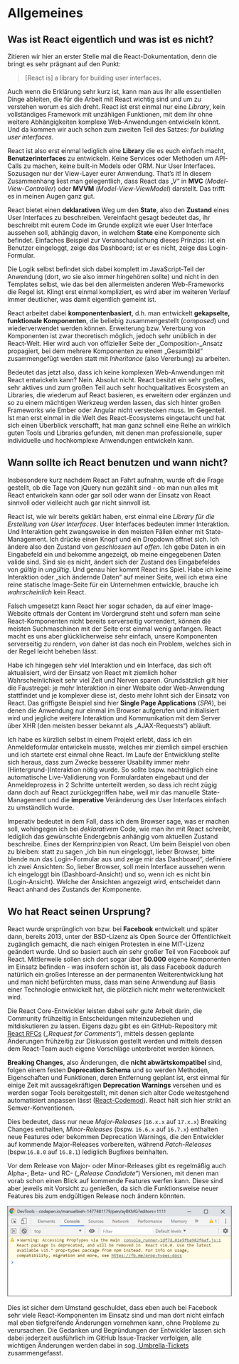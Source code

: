 # Allgemeines

## Was ist React eigentlich und was ist es nicht?

Zitieren wir hier an erster Stelle mal die React-Dokumentation, denn die bringt es sehr prägnant auf den Punkt:

> \[React is\] a library for building user interfaces.

Auch wenn die Erklärung sehr kurz ist, kann man aus ihr alle essentiellen Dinge ableiten, die  für die Arbeit mit React wichtig sind und um zu verstehen worum es sich dreht. React ist erst einmal nur eine _Library_, kein vollständiges Framework mit unzähligen Funktionen, mit dem ihr ohne weitere Abhängigkeiten komplexe Web-Anwendungen entwickeln könnt. Und da kommen wir auch schon zum zweiten Teil des Satzes: _for building user interfaces_.

React ist also erst einmal lediglich eine **Library** die es euch einfach macht, **Benutzerinterfaces** zu entwickeln. Keine Services oder Methoden um API-Calls zu machen, keine built-in Models oder ORM. Nur User Interfaces. Sozusagen nur der View-Layer eurer Anwendung. That’s it! In diesem Zusammenhang liest man gelegentlich, dass React das „V“ in **MVC** \(_Model-View-Controller_\) oder **MVVM** \(_Model-View-ViewModel_\) darstellt. Das trifft es in meinen Augen ganz gut.

React bietet einen **deklarativen** Weg um den **State**, also den **Zustand** eines User Interfaces zu beschreiben. Vereinfacht gesagt bedeutet das, ihr beschreibt mit eurem Code im Grunde explizit wie euer User Interface aussehen soll, abhängig davon, in welchem **State** eine Komponente sich befindet. Einfaches Beispiel zur Veranschaulichung dieses Prinzips: ist ein Benutzer eingeloggt, zeige das Dashboard; ist er es nicht, zeige das Login-Formular.

Die Logik selbst befindet sich dabei komplett im JavaScript-Teil der Anwendung \(dort, wo sie also immer hingehören sollte\) und nicht in den Templates selbst, wie das bei den allermeisten anderen Web-Frameworks die Regel ist. Klingt erst einmal kompliziert, es wird aber im weiteren Verlauf immer deutlicher, was damit eigentlich gemeint ist.

React arbeitet dabei **komponentenbasiert**, d.h. man entwickelt **gekapselte, funktionale Komponenten**, die beliebig zusammengestellt \(_composed_\) und wiederverwendet werden können. Erweiterung bzw. Vererbung von Komponenten ist zwar theoretisch möglich, jedoch sehr unüblich in der React-Welt. Hier wird auch von offizieller Seite der _Composition-_Ansatz propagiert, bei dem mehrere Komponenten zu einem „Gesamtbild“ zusammengefügt werden statt mit _Inheritance_ \(also Vererbung\) zu arbeiten.

Bedeutet das jetzt also, dass ich keine komplexen Web-Anwendungen mit React entwickeln kann? Nein. Absolut nicht. React besitzt ein sehr großes, sehr aktives und zum großen Teil auch sehr hochqualitatives Ecosystem an Libraries, die wiederum auf React basieren, es erweitern oder ergänzen und so zu einem mächtigen Werkzeug werden lassen, das sich hinter großen Frameworks wie Ember oder Angular nicht verstecken muss. Im Gegenteil. Ist man erst einmal in die Welt des React-Ecosystems eingetaucht und hat sich einen Überblick verschafft, hat man ganz schnell eine Reihe an wirklich guten Tools und Libraries gefunden, mit denen man professionelle, super individuelle und hochkomplexe Anwendungen entwickeln kann.

## Wann sollte ich React benutzen und wann nicht?

Insbesondere kurz nachdem React an Fahrt aufnahm, wurde oft die Frage gestellt, ob die Tage von jQuery nun gezählt sind - ob man nun alles mit React entwickeln kann oder gar soll oder wann der Einsatz von React sinnvoll oder vielleicht auch gar nicht sinnvoll ist.

React ist, wie wir bereits geklärt haben, erst einmal eine _Library für die Erstellung von User Interfaces_. User Interfaces bedeuten immer Interaktion. Und Interaktion geht zwangsweise in den meisten Fällen einher mit State-Management. Ich drücke einen Knopf und ein Dropdown öffnet sich. Ich ändere also den Zustand von _geschlossen_ auf _offen_. Ich gebe Daten in ein Eingabefeld ein und bekomme angezeigt, ob meine eingegebenen Daten valide sind. Sind sie es nicht, ändert sich der Zustand des Eingabefeldes von _gültig_ in _ungültig_. Und genau hier kommt React ins Spiel. Habe ich keine Interaktion oder „sich ändernde Daten“ auf meiner Seite, weil ich etwa eine reine statische Image-Seite für ein Unternehmen entwickle, brauche ich _wahrscheinlich_ kein React.

Falsch umgesetzt kann React hier sogar schaden, da auf einer Image-Website oftmals der Content im Vordergrund steht und sofern man seine React-Komponenten nicht bereits serverseitig vorrendert, können die meisten Suchmaschinen mit der Seite erst einmal wenig anfangen. React macht es uns aber glücklicherweise sehr einfach, unsere Komponenten serverseitig zu rendern, von daher ist das noch ein Problem, welches sich in der Regel leicht beheben lässt.

Habe ich hingegen sehr viel Interaktion und ein Interface, das sich oft aktualisiert, wird der Einsatz von React mit ziemlich hoher Wahrscheinlichkeit sehr viel Zeit und Nerven sparen. Grundsätzlich gilt hier die Faustregel: je mehr Interaktion in einer Website oder Web-Anwendung stattfindet und je komplexer diese ist, desto mehr lohnt sich der Einsatz von React. Das griffigste Beispiel sind hier **Single Page Applications** \(_SPA_\), bei denen die Anwendung nur einmal im Browser aufgerufen und initialisiert wird und jegliche weitere Interaktion und Kommunikation mit dem Server über XHR \(den meisten besser bekannt als „AJAX-Requests“\) abläuft.

Ich habe es kürzlich selbst in einem Projekt erlebt, dass ich ein Anmeldeformular entwickeln musste, welches mir ziemlich simpel erschien und ich startete erst einmal ohne React. Im Laufe der Entwicklung stellte sich heraus, dass zum Zwecke besserer Usability immer mehr \(Hintergrund-\)Interaktion nötig wurde. So sollte bspw. nachträglich eine automatische Live-Validierung von Formulardaten eingebaut und der Anmeldeprozess in 2 Schritte unterteilt werden, so dass ich recht zügig dann doch auf React zurückgegriffen habe, weil mir das manuelle State-Management und die **imperative** Veränderung des User Interfaces einfach zu umständlich wurde.

Imperativ bedeutet in dem Fall, dass ich dem Browser sage, was er machen soll, wohingegen ich bei _deklarativem_ Code, wie man ihn mit React schreibt, lediglich das gewünschte Endergebnis anhängig vom aktuellen Zustand beschreibe. Eines der Kernprinzipien von React. Um beim Beispiel von oben zu bleiben: statt zu sagen „ich bin nun eingeloggt, lieber Browser, bitte blende nun das Login-Formular aus und zeige mir das Dashboard“, definiere ich zwei Ansichten: So, lieber Browser, soll mein Interface aussehen wenn ich eingeloggt bin \(Dashboard-Ansicht\) und so, wenn ich es nicht bin \(Login-Ansicht\). Welche der Ansichten angezeigt wird, entscheidet dann React anhand des Zustands der Komponente.

## Wo hat React seinen Ursprung?

React wurde ursprünglich von bzw. bei **Facebook** entwickelt und später dann, bereits 2013, unter der BSD-Lizenz als Open Source der Öffentlichkeit zugänglich gemacht, die nach einigen Protesten in eine MIT-Lizenz geändert wurde. Und so basiert auch ein sehr großer Teil von Facebook auf React. Mittlerweile sollen sich dort sogar über **50.000** eigene Komponenten im Einsatz befinden - was insofern schön ist, als dass Facebook dadurch natürlich ein großes Interesse an der permanenten Weiterentwicklung hat und man nicht befürchten muss, dass man seine Anwendung auf Basis einer Technologie entwickelt hat, die plötzlich nicht mehr weiterentwickelt wird.

Die React Core-Entwickler leisten dabei sehr gute Arbeit darin, die Community frühzeitig in Entscheidungen miteinzubeziehen und mitdiskutieren zu lassen. Eigens dazu gibt es ein GitHub-Repository mit [React RFCs](https://github.com/reactjs/rfcs) \(_„Request for Comments“_\), mittels dessen geplante Änderungen frühzeitig zur Diskussion gestellt werden und mittels dessen dem React-Team auch eigene Vorschläge unterbreitet werden können. 

**Breaking Changes**, also Änderungen, die **nicht abwärtskompatibel** sind, folgen einem festen **Deprecation Schema** und so werden Methoden, Eigenschaften und Funktionen, deren Entfernung geplant ist, erst einmal für einige Zeit mit aussagekräftigen **Deprecation Warnings** versehen und es werden sogar Tools bereitgestellt, mit denen sich alter Code weitestgehend automatisiert anpassen lässt \([React-Codemod](https://github.com/reactjs/react-codemod)\). React hält sich hier strikt an Semver-Konventionen. 

Dies bedeutet, dass nur neue _Major-Releases_ \(`16.x.x` auf `17.x.x`\) Breaking Changes enthalten, _Minor-Releases_ \(bspw. `16.6.x` auf `16.7.x`\) enthalten neue Features oder bekommen Deprecation Warnings, die den Entwickler auf kommende Major-Releases vorbereiten, während _Patch-Releases_ \(bspw.`16.8.0` auf `16.8.1`\) lediglich Bugfixes beinhalten. 

Vor dem Release von Major- oder Minor-Releases gibt es regelmäßig auch Alpha-, Beta- und RC- \(_„Release Candidate“_\) Versionen, mit denen man vorab schon einen Blick auf kommende Features werfen kann. Diese sind aber jeweils mit Vorsicht zu genießen, da sich die Funktionsweise neuer Features bis zum endgültigen Release noch ändern könnten.

![Beispiel f&#xFC;r eine Deprecation Warning](../.gitbook/assets/deprecation-warning.png)

Dies ist sicher dem Umstand geschuldet, dass eben auch bei Facebook sehr viele React-Komponenten im Einsatz sind und man dort nicht einfach mal eben tiefgreifende Änderungen vornehmen kann, ohne Probleme zu verursachen. Die Gedanken und Begründungen der Entwickler lassen sich dabei jederzeit ausführlich im GitHub Issue-Tracker verfolgen, alle wichtigen Änderungen werden dabei in sog.[ Umbrella-Tickets](https://github.com/facebook/react/issues?utf8=%E2%9C%93&q=is%3Aissue%20is%3Aopen%20umbrella) zusammengefasst.

